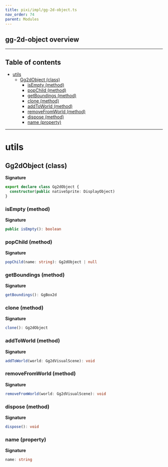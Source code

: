 ```yaml
---
title: pixi/impl/gg-2d-object.ts
nav_order: 74
parent: Modules
---
```


## gg-2d-object overview

---

<h2 class="text-delta">Table of contents</h2>

- [utils](#utils)
  - [Gg2dObject (class)](#gg2dobject-class)
    - [isEmpty (method)](#isempty-method)
    - [popChild (method)](#popchild-method)
    - [getBoundings (method)](#getboundings-method)
    - [clone (method)](#clone-method)
    - [addToWorld (method)](#addtoworld-method)
    - [removeFromWorld (method)](#removefromworld-method)
    - [dispose (method)](#dispose-method)
    - [name (property)](#name-property)

---

# utils

## Gg2dObject (class)

**Signature**

```ts
export declare class Gg2dObject {
  constructor(public nativeSprite: DisplayObject)
}
```

### isEmpty (method)

**Signature**

```ts
public isEmpty(): boolean
```

### popChild (method)

**Signature**

```ts
popChild(name: string): Gg2dObject | null
```

### getBoundings (method)

**Signature**

```ts
getBoundings(): GgBox2d
```

### clone (method)

**Signature**

```ts
clone(): Gg2dObject
```

### addToWorld (method)

**Signature**

```ts
addToWorld(world: Gg2dVisualScene): void
```

### removeFromWorld (method)

**Signature**

```ts
removeFromWorld(world: Gg2dVisualScene): void
```

### dispose (method)

**Signature**

```ts
dispose(): void
```

### name (property)

**Signature**

```ts
name: string
```
